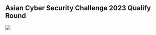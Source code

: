 ## Asian Cyber Security Challenge 2023 Qualify Round

![](https://media.tenor.com/QR7-VgKbcdYAAAAC/i-have-no-idea-dumbfounded.gif)
